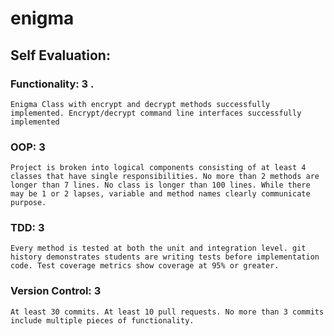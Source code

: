 # enigma

## Self Evaluation:  

### Functionality: 3 .
    Enigma Class with encrypt and decrypt methods successfully implemented. Encrypt/decrypt command line interfaces successfully implemented  

### OOP: 3
    Project is broken into logical components consisting of at least 4 classes that have single responsibilities. No more than 2 methods are longer than 7 lines. No class is longer than 100 lines. While there may be 1 or 2 lapses, variable and method names clearly communicate purpose.  


### TDD: 3

    Every method is tested at both the unit and integration level. git history demonstrates students are writing tests before implementation code. Test coverage metrics show coverage at 95% or greater.  

### Version Control: 3  

    At least 30 commits. At least 10 pull requests. No more than 3 commits include multiple pieces of functionality.

